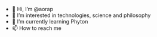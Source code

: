 - 👋 Hi, I’m @aorap
- 👀 I’m interested in technologies, science and philosophy
- 🌱 I’m currently learning Phyton
- 📫 How to reach me 

<!---
aorap/aorap is a ✨ special ✨ repository because its `README.md` (this file) appears on your GitHub profile.
You can click the Preview link to take a look at your changes.
--->
